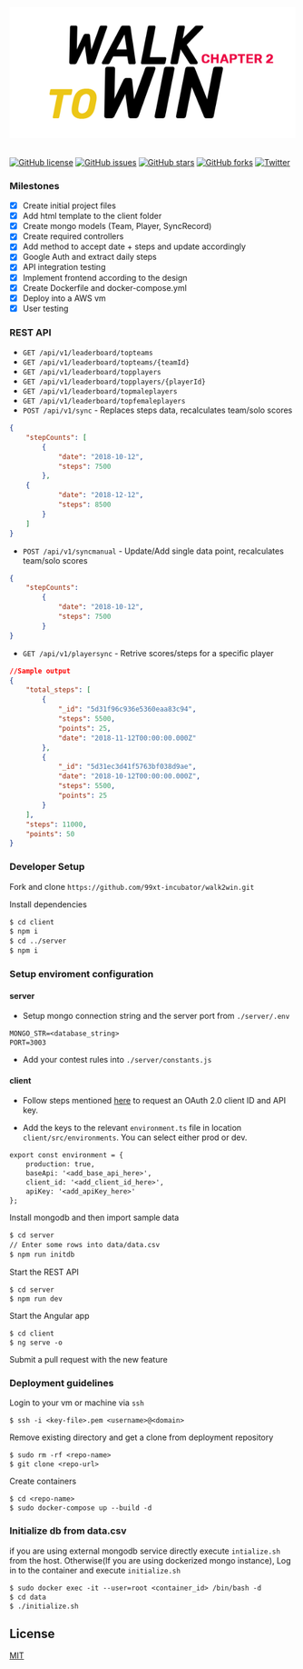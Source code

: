 <div align="center">
   <img src="w2w-logo.png">
</div>
<br/>

[![GitHub license](https://img.shields.io/github/license/99xt/walk2win)](https://github.com/99xt/walk2win/blob/master/LICENSE)
[![GitHub issues](https://img.shields.io/github/issues/99xt/walk2win)](https://github.com/99xt/walk2win/issues)
[![GitHub stars](https://img.shields.io/github/stars/99xt/walk2win)](https://github.com/99xt/walk2win/stargazers)
[![GitHub forks](https://img.shields.io/github/forks/99xt/walk2win)](https://github.com/99xt/walk2win/network)
[![Twitter](https://img.shields.io/twitter/url/https/github.com/99xt/walk2win?style=social)](https://twitter.com/intent/tweet?text=Wow:&url=https%3A%2F%2Fgithub.com%2F99xt%2Fwalk2win)

### Milestones

- [x] Create initial project files
- [x] Add html template to the client folder
- [x] Create mongo models (Team, Player, SyncRecord)
- [x] Create required controllers 
- [x] Add method to accept date + steps and update accordingly 
- [x] Google Auth and extract daily steps 
- [x] API integration testing
- [x] Implement frontend according to the design
- [x] Create Dockerfile and docker-compose.yml
- [x] Deploy into a AWS vm
- [x] User testing

### REST API

- `GET /api/v1/leaderboard/topteams`
- `GET /api/v1/leaderboard/topteams/{teamId}`
- `GET /api/v1/leaderboard/topplayers`
- `GET /api/v1/leaderboard/topplayers/{playerId}`
- `GET /api/v1/leaderboard/topmaleplayers`
- `GET /api/v1/leaderboard/topfemaleplayers`
- `POST /api/v1/sync` - Replaces steps data, recalculates team/solo scores

```json
{
    "stepCounts": [
        {
            "date": "2018-10-12",
            "steps": 7500
        },
    {
            "date": "2018-12-12",
            "steps": 8500
        }    
    ]
}
```

- `POST /api/v1/syncmanual` - Update/Add single data point, recalculates team/solo scores

```json
{
    "stepCounts": 
        {
            "date": "2018-10-12",
            "steps": 7500
        }
}
```
- `GET /api/v1/playersync` - Retrive scores/steps for a specific player

```json
//Sample output
{
    "total_steps": [
        {
            "_id": "5d31f96c936e5360eaa83c94",
            "steps": 5500,
            "points": 25,
            "date": "2018-11-12T00:00:00.000Z"
        },
        {
            "_id": "5d31ec3d41f5763bf038d9ae",
            "date": "2018-10-12T00:00:00.000Z",
            "steps": 5500,
            "points": 25
        }
    ],
    "steps": 11000,
    "points": 50
}
```

### Developer Setup

Fork and clone `https://github.com/99xt-incubator/walk2win.git`

Install dependencies 

```bash
$ cd client
$ npm i
$ cd ../server
$ npm i
```
### Setup enviroment configuration

#### server

- Setup mongo connection string and the server port from `./server/.env`

```
MONGO_STR=<database_string>
PORT=3003
```

- Add your contest rules into `./server/constants.js`

#### client

- Follow steps mentioned [here](https://developers.google.com/fit/rest/v1/get-started) to request an OAuth 2.0 client ID and API key.

- Add the keys to the relevant `environment.ts` file in location `client/src/environments`. You can select either prod or dev.

```
export const environment = {
	production: true,
	baseApi: '<add_base_api_here>',
	client_id: '<add_client_id_here>',
	apiKey: '<add_apiKey_here>'
};
```

Install mongodb and then import sample data

```bash
$ cd server
// Enter some rows into data/data.csv
$ npm run initdb
```

Start the REST API

```
$ cd server
$ npm run dev
```

Start the Angular app

```
$ cd client
$ ng serve -o
```

Submit a pull request with the new feature


### Deployment guidelines

Login to your vm or machine via `ssh`

```
$ ssh -i <key-file>.pem <username>@<domain>
```

Remove existing directory and get a clone from deployment repository

```
$ sudo rm -rf <repo-name>
$ git clone <repo-url>
```

Create containers 

```
$ cd <repo-name>
$ sudo docker-compose up --build -d
```

### Initialize db from data.csv
if you are using external mongodb service directly execute `intialize.sh` from the host. Otherwise(If you are using dockerized mongo instance), Log in to the container and execute `initialize.sh` 

```
$ sudo docker exec -it --user=root <container_id> /bin/bash -d
$ cd data
$ ./initialize.sh
```

## License

[MIT](LICENSE)
